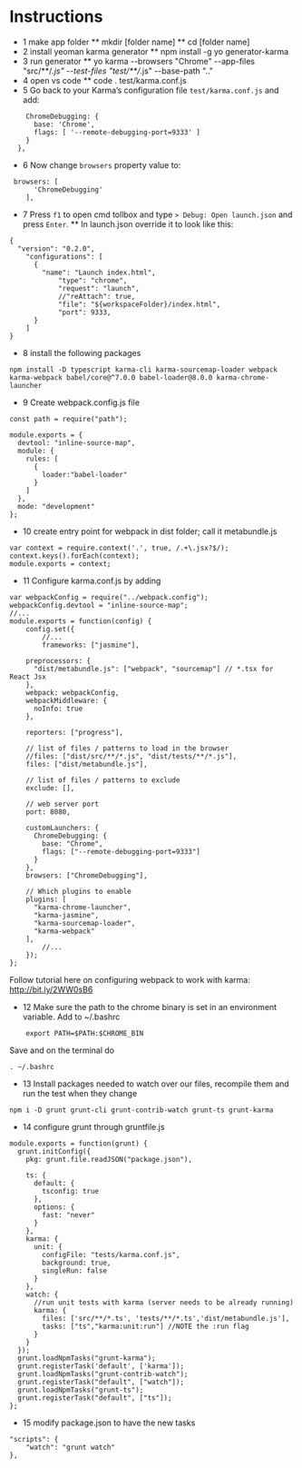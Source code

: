 # Instructions

- 1 make app folder
  ** mkdir [folder name]
  ** cd [folder name]
- 2 install yeoman karma generator
  \*\* npm install -g yo generator-karma
- 3 run generator
  ** yo karma --browsers "Chrome" --app-files "src/**/_.js" --test-files "test/\*\*/_.js" --base-path ".."
- 4 open vs code
  \*\* code . test/karma.conf.js
- 5 Go back to your Karma’s configuration file `test/karma.conf.js` and add:

```customLaunchers: {
    ChromeDebugging: {
      base: 'Chrome',
      flags: [ '--remote-debugging-port=9333' ]
    }
  },
```

- 6 Now change `browsers` property value to:

```
 browsers: [
      'ChromeDebugging'
    ],
```

- 7 Press `f1` to open cmd tollbox and type `> Debug: Open launch.json` and press `Enter`.
  \*\* In launch.json override it to look like this:

```
{
  "version": "0.2.0",
    "configurations": [
      {
        "name": "Launch index.html",
            "type": "chrome",
            "request": "launch",
            //"reAttach": true,
            "file": "${workspaceFolder}/index.html",
            "port": 9333,
      }
    ]
}
```

- 8 install the following packages

```
npm install -D typescript karma-cli karma-sourcemap-loader webpack karma-webpack babel/core@^7.0.0 babel-loader@8.0.0 karma-chrome-launcher
```

- 9 Create webpack.config.js file

```
const path = require("path");

module.exports = {
  devtool: "inline-source-map",
  module: {
    rules: [
      {
        loader:"babel-loader"
      }
    ]
  },
  mode: "development"
};
```

- 10 create entry point for webpack in dist folder; call it metabundle.js

```
var context = require.context('.', true, /.+\.jsx?$/);
context.keys().forEach(context);
module.exports = context;
```

- 11 Configure karma.conf.js by adding

```
var webpackConfig = require("../webpack.config");
webpackConfig.devtool = "inline-source-map";
//...
module.exports = function(config) {
    config.set({
        //...
        frameworks: ["jasmine"],

    preprocessors: {
      "dist/metabundle.js": ["webpack", "sourcemap"] // *.tsx for React Jsx
    },
    webpack: webpackConfig,
    webpackMiddleware: {
      noInfo: true
    },

    reporters: ["progress"],

    // list of files / patterns to load in the browser
    //files: ["dist/src/**/*.js", "dist/tests/**/*.js"],
    files: ["dist/metabundle.js"],

    // list of files / patterns to exclude
    exclude: [],

    // web server port
    port: 8080,

    customLaunchers: {
      ChromeDebugging: {
        base: "Chrome",
        flags: ["--remote-debugging-port=9333"]
      }
    },
    browsers: ["ChromeDebugging"],

    // Which plugins to enable
    plugins: [
      "karma-chrome-launcher",
      "karma-jasmine",
      "karma-sourcemap-loader",
      "karma-webpack"
    ],
        //...
    });
};
```

Follow tutorial here on configuring webpack to work with karma: http://bit.ly/2WW0sB6

- 12 Make sure the path to the chrome binary is set in an environment variable. Add to ~/.bashrc

```export CHROME_BIN = '/usr/bin/chromium-browser
    export PATH=$PATH:$CHROME_BIN
```

Save and on the terminal do

```
. ~/.bashrc
```

- 13 Install packages needed to watch over our files, recompile them and run the test when they change

```
npm i -D grunt grunt-cli grunt-contrib-watch grunt-ts grunt-karma
```

- 14 configure grunt through gruntfile.js

```
module.exports = function(grunt) {
  grunt.initConfig({
    pkg: grunt.file.readJSON("package.json"),

    ts: {
      default: {
        tsconfig: true
      },
      options: {
        fast: "never"
      }
    },
    karma: {
      unit: {
        configFile: "tests/karma.conf.js",
        background: true,
        singleRun: false
      }
    },
    watch: {
      //run unit tests with karma (server needs to be already running)
      karma: {
        files: ['src/**/*.ts', 'tests/**/*.ts','dist/metabundle.js'],
        tasks: ["ts","karma:unit:run"] //NOTE the :run flag
      }
    }
  });
  grunt.loadNpmTasks("grunt-karma");
  grunt.registerTask('default', ['karma']);
  grunt.loadNpmTasks("grunt-contrib-watch");
  grunt.registerTask("default", ["watch"]);
  grunt.loadNpmTasks("grunt-ts");
  grunt.registerTask("default", ["ts"]);
};

```

- 15 modify package.json to have the new tasks

```
"scripts": {
    "watch": "grunt watch"
},
```
